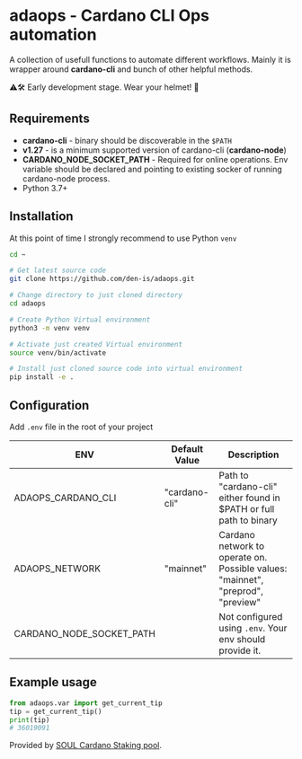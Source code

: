 # adaops - Cardano CLI Ops automation

A collection of usefull functions to automate different workflows.
Mainly it is wrapper around **cardano-cli** and bunch of other helpful methods.

:warning::hammer_and_wrench: Early development stage. Wear your helmet! :construction_worker:

## Requirements
- **cardano-cli** - binary should be discoverable in the `$PATH`
- **v1.27** - is a minimum supported version of cardano-cli (__cardano-node__)
- **CARDANO_NODE_SOCKET_PATH** - Required for online operations. Env variable should be declared and pointing to existing socker of running cardano-node process.
- Python 3.7+

## Installation
At this point of time I strongly recommend to use Python `venv`

```sh
cd ~

# Get latest source code
git clone https://github.com/den-is/adaops.git

# Change directory to just cloned directory
cd adaops

# Create Python Virtual environment
python3 -m venv venv

# Activate just created Virtual environment
source venv/bin/activate

# Install just cloned source code into virtual environment
pip install -e .
```

## Configuration
Add `.env` file in the root of your project

|ENV                     |Default Value| Description                                                       |
|------------------------|-------------|-------------------------------------------------------------------|
|ADAOPS_CARDANO_CLI      |"cardano-cli"|Path to "cardano-cli" either found in $PATH or full path to binary |
|ADAOPS_NETWORK          |"mainnet"    |Cardano network to operate on. Possible values: "mainnet", "preprod", "preview"|
|CARDANO_NODE_SOCKET_PATH|             |Not configured using `.env`. Your env should provide it.           |

## Example usage
```py
from adaops.var import get_current_tip
tip = get_current_tip()
print(tip)
# 36019091
```

Provided by [SOUL Cardano Staking pool](https://pooltool.io/pool/3866bed6c94a75ab0290bc86d83467c6557cf2275e8d49b3d727c78c).
